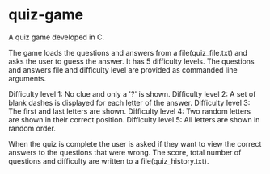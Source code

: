 # quiz-game

A quiz game developed in C.

The game loads the questions and answers from a file(quiz_file.txt) and asks the user to guess the answer.
It has 5 difficulty levels.
The questions and answers file and difficulty level are provided as commanded line arguments.

Difficulty level 1: No clue and only a '?' is shown.
Difficulty level 2: A set of blank dashes is displayed for each letter of the answer.
Difficulty level 3: The first and last letters are shown.
Difficulty level 4: Two random letters are shown in their correct position.
Difficulty level 5: All letters are shown in random order.

When the quiz is complete the user is asked if they want to view the correct answers to the questions that were wrong.
The score, total number of questions and difficulty are written to a file(quiz_history.txt).
